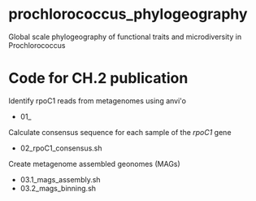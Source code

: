 # prochlorococcus_phylogeography
Global scale phylogeography of functional traits and microdiversity in Prochlorococcus

# Code for CH.2 publication

Identify rpoC1 reads from metagenomes using anvi'o
- 01_

Calculate consensus sequence for each sample of the *rpoC1* gene
- 02_rpoC1_consensus.sh

Create metagenome assembled geonomes (MAGs)
- 03.1_mags_assembly.sh
- 03.2_mags_binning.sh

